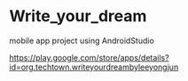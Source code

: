 # Write_your_dream
mobile app project using AndroidStudio   

https://play.google.com/store/apps/details?id=org.techtown.writeyourdreambyleeyongjun
